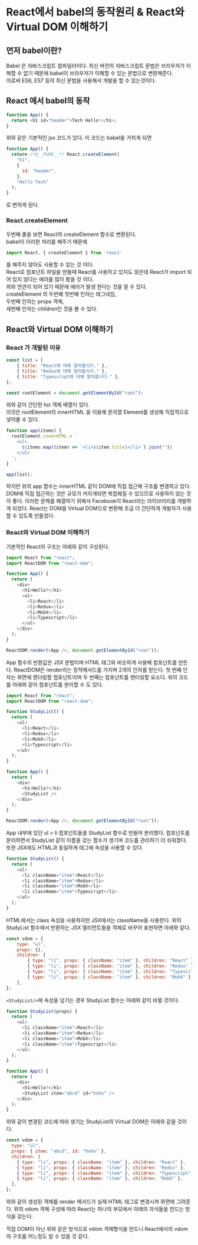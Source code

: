 # React에서 babel의 동작원리 & React와 Virtual DOM 이해하기

## 먼저 babel이란?

Babel 은 자바스크립트 컴파일러이다. 최신 버전의 자바스크립트 문법은 브라우저가 이해할 수 없기 때문에 babel이 브라우저가 이해할 수 있는 문법으로 변환해준다.  
이로써 ES6, ES7 등의 최신 문법을 사용해서 개발을 할 수 있는것이다.

## React 에서 babel의 동작

```javascript
function App() {
  return <h1 id="header">Tech Hello!</h1>;
}
```

위와 같은 기본적인 jsx 코드가 있다. 이 코드는 babel을 거치게 되면  

```javascript
function App() {
  return /*@__PURE__*/ React.createElement(
    "h1",
    {
      id: "header",
    },
    "Hello Tech"
  );
}
```
로 변하게 된다. 

### React.createElement

두번째 줄을 보면 React의 createElement 함수로 변환된다.  
babel이 이러한 처리를 해주기 때문에  

```javascript
import React, { createElement } from 'react'
```
를 해주지 않아도 사용할 수 있는 것 이다.  
React로 컴포넌트 파일을 만들때 React를 사용하고 있지도 않은데 React가 import 되어 있지 않다는 에러를 많이 봤을 것 이다.  
위와 연관이 되어 있기 때문에 에러가 발생 한다는 것을 알 수 있다.  
createElement 의 두번째 첫번째 인자는 태그네임,  
두번째 인자는 props 객체,  
세번째 인자는 children인 것을 볼 수 있다.

## React와 Virtual DOM 이해하기

### React 가 개발된 이유

```javascript
const list = [
    { title: "React에 대해 알아봅시다." },
    { title: "Redux에 대해 알아봅시다." },
    { title: "Typescript에 대해 알아봅시다." },
];

const rootElement = document.getElementById("root");
```

위와 같이 간단한 list 객체 배열이 있다.  
이것은 rootElement의 innerHTML 을 이용해 문자열 Element를 생성해 직접적으로 넣어줄 수 있다.  

```javascript
function app(items) {
  rootElement.innerHTML = `
    <ul>
      ${items.map((item) => `<li>${item.title}</li>`).join("")}
    </ul>
  `;
}

app(list);
```
하지만 위의 app 함수는 innerHTML 같이 DOM에 직접 접근해 구조를 변경하고 있다.
DOM에 직접 접근하는 것은 규모가 커지게되면 복잡해질 수 있으므로 사용하지 않는 것이 좋다.
이러한 문제를 해결하기 위해서 Facebook이 React라는 라이브러리를 개발하게 되었다.
React는 DOM을 Virtual DOM으로 변환해 조금 더 간단하게 개발자가 사용할 수 있도록 만들었다.

### React와 Virtual DOM 이해하기
기본적인 React의 구조는 아래와 같이 구성된다.

```javascript
import React from "react";
import ReactDOM from "react-dom";

function App() {
  return (
    <div>
      <h1>Hello?</h1>
      <ul>
        <li>React</li>
        <li>Redux</li>
        <li>MobX</li>
        <li>Typescript</li>
      </ul>
    </div>
  );
}

ReactDOM.render(<App />, document.getElementById("root"));
```

App 함수의 반환값은 JSX 문법이며 HTML 태그와 비슷하게 사용해 컴포넌트를 만든다.
ReactDOM은 render라는 정적메서드를 가지며 2개의 인자를 받는다.
첫 번째 인자는 화면에 렌더링할 컴포넌트이며 두 번째는 컴포넌트를 렌터링할 요소다.
위의 코드를 아래와 같이 컴포넌트를 분리할 수 도 있다.

```javascript
import React from "react";
import ReactDOM from "react-dom";

function StudyList() {
  return (
    <ul>
      <li>React</li>
      <li>Redux</li>
      <li>MobX</li>
      <li>Typescript</li>
    </ul>
  );
}

function App() {
  return (
    <div>
      <h1>Hello?</h1>
      <StudyList />
    </div>
  );
}

ReactDOM.render(<App />, document.getElementById("root"));
```

App 내부에 있던 ul > li 컴포넌트들을 StudyList 함수로 만들어 분리했다.
컴포넌트를 분리하면서 StudyList 같이 이름을 갖는 함수가 생기며 코드를 관리하기 더 쉬워졌다.
또한 JSX에도 HTML과 동일하게 태그에 속성을 사용할 수 있다.

```javascript
function StudyList() {
  return (
    <ul>
      <li className="item">React</li>
      <li className="item">Redux</li>
      <li className="item">MobX</li>
      <li className="item">Typescript</li>
    </ul>
  );
}
```

HTML에서는 class 속성을 사용하지만 JSX에서는 className을 사용한다.
위의 StudyList 함수에서 반환하는 JSX 엘리먼트들을 객체로 바꾸어 표현하면 아래와 같다.

```javascript
const vdom = {
    type: "ul",
    props: {},
    children: [
        { type: "li", props: { className: "item" }, children: "React" },
        { type: "li", props: { className: "item" }, children: "Redux" },
        { type: "li", props: { className: "item" }, children: "Typescript" },
        { type: "li", props: { className: "item" }, children: "MobX" },
    ],
};
```
```<StudyList/>```에 속성을 넘기는 경우 StudyList 함수는 아래와 같이 바뀔 것이다.

```javascript
function StudyList(props) {
  return (
    <ul>
      <li className="item">React</li>
      <li className="item">Redux</li>
      <li className="item">MobX</li>
      <li className="item">Typescript</li>
    </ul>
  );
}

function App() {
  return (
    <div>
      <h1>Hello?</h1>
      <StudyList item="abcd" id="hoho" />
    </div>
  );
}
```
위와 같이 변경된 코드에 따라 생기는 StudyList의 Virtual DOM은 아래와 같을 것이다.

```javascript
const vdom = {
  type: "ul",
  props: { item: "abcd", id: "hoho" },
  children: [
    { type: "li", props: { className: "item" }, children: "React" },
    { type: "li", props: { className: "item" }, children: "Redux" },
    { type: "li", props: { className: "item" }, children: "Typescript" },
    { type: "li", props: { className: "item" }, children: "MobX" },
  ],
};
```
위와 같이 생성된 객체를 render 메서드가 실제 HTML 태그로 변경시켜 화면에 그려준다.
위의 vdom 객체 구성에 따라 React는 하나의 부모에서 아래의 자식들을 만드는 방식을 갖는다.

직접 DOM이 아닌 위와 같은 방식으로 vdom 객체형식을 만드니 React에서의 vdom의 구조를 어느정도 알 수 있을 것 같다.